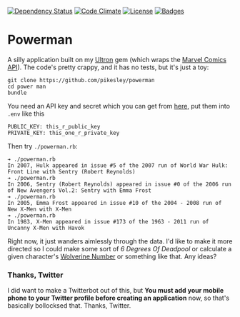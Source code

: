 [![Dependency Status](http://img.shields.io/gemnasium/pikesley/powerman.png)](https://gemnasium.com/pikesley/powerman)
[![Code Climate](http://img.shields.io/codeclimate/github/pikesley/powerman.png)](https://codeclimate.com/github/pikesley/powerman)
[![License](http://img.shields.io/:license-mit-blue.png)](http://pikesley.mit-license.org)
[![Badges](http://img.shields.io/:badges-4/4-ff6799.png)](https://github.com/pikesley/badger)

# Powerman

A silly application built on my [Ultron](http://pikesley.github.io/ultron/) gem (which wraps the [Marvel Comics API](http://developer.marvel.com/)). The code's pretty crappy, and it has no tests, but it's just a toy:

    git clone https://github.com/pikesley/powerman
    cd power man
    bundle

You need an API key and secret which you can get from [here](https://developer.marvel.com/signup), put them into `.env` like this

    PUBLIC_KEY: this_r_public_key
    PRIVATE_KEY: this_one_r_private_key
    
Then try `./powerman.rb`:

    ➔ ./powerman.rb
    In 2007, Hulk appeared in issue #5 of the 2007 run of World War Hulk: Front Line with Sentry (Robert Reynolds)
    ➔ ./powerman.rb
    In 2006, Sentry (Robert Reynolds) appeared in issue #0 of the 2006 run of New Avengers Vol.2: Sentry with Emma Frost
    ➔ ./powerman.rb
    In 2005, Emma Frost appeared in issue #10 of the 2004 - 2008 run of New X-Men with X-Men
    ➔ ./powerman.rb
    In 1983, X-Men appeared in issue #173 of the 1963 - 2011 run of Uncanny X-Men with Havok
    
Right now, it just wanders aimlessly through the data. I'd like to make it more directed so I could make some sort of _6 Degrees Of Deadpool_ or calculate a given character's [Wolverine Number](http://en.wikipedia.org/wiki/Erd%C5%91s_number) or something like that. Any ideas?
    
### Thanks, Twitter

I did want to make a Twitterbot out of this, but **You must add your mobile phone to your Twitter profile before creating an application** now, so that's basically bollocksed that. Thanks, Twitter.